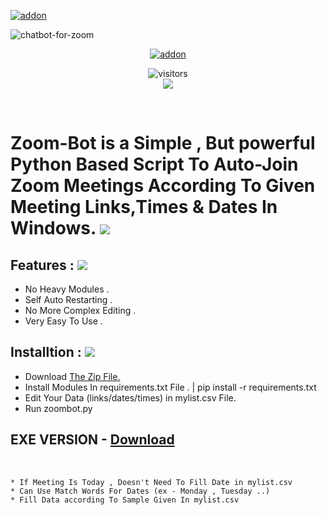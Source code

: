 <a href="https://github.com/isuruwa"><img title="addon" src="https://img.shields.io/badge/isuruwa-ZOOM--BOT-brightgreen?style=for-the-badge&logo=appveyor"></a>
<br>
<p align="center">
  
![chatbot-for-zoom](https://user-images.githubusercontent.com/72663288/126367583-cc97c15e-055b-4cf3-9084-7a88ab8faaf4.png)

<p align="center">
<a href="https://github.com/isuruwa"><img title="addon" src="https://img.shields.io/badge/DEVILMASTER-ZOOM--BOT-blueviolet?style=for-the-badge&logo=appveyor"></a>
<p align="center">
<img align="center" alt="visitors" src="https://visitor-badge.glitch.me/badge?page_id=isuruwazoombot" />
<br>
<a href="https://hits.seeyoufarm.com"><img src="https://hits.seeyoufarm.com/api/count/incr/badge.svg?url=https%3A%2F%2Fgithub.com%2Fisuruwa&count_bg=%2379C83D&title_bg=%23555555&icon=&icon_color=%23E7E7E7&title=hits&edge_flat=false"/></a>
</p>
<br>

# Zoom-Bot is a Simple , But powerful Python Based Script To Auto-Join Zoom Meetings According To Given Meeting Links,Times & Dates In Windows. <img src="https://img.icons8.com/cute-clipart/50/000000/double-tick.png">

## Features : <img src="https://img.icons8.com/color/48/000000/zoom.png"/>

* No Heavy Modules .
* Self Auto Restarting .
* No More Complex Editing .
* Very Easy To Use .

## Installtion : <img src="https://img.icons8.com/color/48/000000/zoom.png"/>

* Download <a href="https://github.com/isuruwa/ZOOM-BOT/archive/refs/heads/main.zip">  The Zip File. </a>
* Install Modules In requirements.txt File . | pip install -r requirements.txt
* Edit Your Data (links/dates/times) in mylist.csv File.
* Run zoombot.py

## EXE VERSION - <a href="https://github.com/isuruwa/ZOOM-BOT/archive/refs/tags/ZOOM-BOT.zip"> Download </a>

<br>


``` 
* If Meeting Is Today , Doesn't Need To Fill Date in mylist.csv
* Can Use Match Words For Dates (ex - Monday , Tuesday ..)
* Fill Data according To Sample Given In mylist.csv 

```
